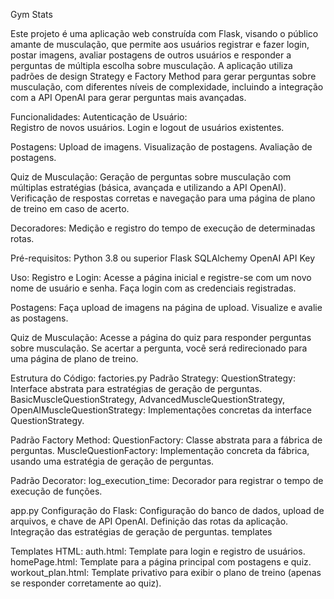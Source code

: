 Gym Stats

Este projeto é uma aplicação web construída com Flask, visando o público amante de musculação, que permite aos usuários registrar e fazer login, postar imagens, avaliar postagens de outros usuários e responder a perguntas de múltipla escolha sobre musculação. A aplicação utiliza padrões de design Strategy e Factory Method para gerar perguntas sobre musculação, com diferentes níveis de complexidade, incluindo a integração com a API OpenAI para gerar perguntas mais avançadas.

Funcionalidades:
  Autenticação de Usuário:  
    Registro de novos usuários.
    Login e logout de usuários existentes.

 Postagens:
   Upload de imagens.
    Visualização de postagens.
    Avaliação de postagens.

 Quiz de Musculação:
   Geração de perguntas sobre musculação com múltiplas estratégias (básica, avançada e utilizando a API OpenAI).
   Verificação de respostas corretas e navegação para uma página de plano de treino em caso de acerto.

 Decoradores:
   Medição e registro do tempo de execução de determinadas rotas.

Pré-requisitos:
   Python 3.8 ou superior
   Flask
   SQLAlchemy
   OpenAI API Key
   
Uso:
  Registro e Login:
    Acesse a página inicial e registre-se com um novo nome de usuário e senha.
    Faça login com as credenciais registradas.
    
Postagens:
  Faça upload de imagens na página de upload.
  Visualize e avalie as postagens.
  
Quiz de Musculação:
  Acesse a página do quiz para responder perguntas sobre musculação.
  Se acertar a pergunta, você será redirecionado para uma página de plano de treino.
  
Estrutura do Código:
factories.py
  Padrão Strategy:
    QuestionStrategy: Interface abstrata para estratégias de geração de perguntas.
    BasicMuscleQuestionStrategy, AdvancedMuscleQuestionStrategy, OpenAIMuscleQuestionStrategy: Implementações concretas da interface QuestionStrategy.

  Padrão Factory Method:
    QuestionFactory: Classe abstrata para a fábrica de perguntas.
    MuscleQuestionFactory: Implementação concreta da fábrica, usando uma estratégia de geração de perguntas.
  
  Padrão Decorator:
    log_execution_time: Decorador para registrar o tempo de execução de funções.
    
app.py
  Configuração do Flask:
  Configuração do banco de dados, upload de arquivos, e chave de API OpenAI.
  Definição das rotas da aplicação.
  Integração das estratégias de geração de perguntas.
  templates
  
Templates HTML:
  auth.html: Template para login e registro de usuários.
  homePage.html: Template para a página principal com postagens e quiz.
  workout_plan.html: Template privativo para exibir o plano de treino (apenas se responder corretamente ao quiz).

